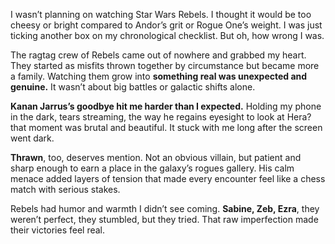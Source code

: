 I wasn’t planning on watching Star Wars Rebels. I thought it would be too cheesy or bright compared to Andor’s grit or Rogue One’s weight. I was just ticking another box on my chronological checklist. But oh, how wrong I was.

The ragtag crew of Rebels came out of nowhere and grabbed my heart. They started as misfits thrown together by circumstance but became more a family. Watching them grow into **something real was unexpected and genuine.** It wasn’t about big battles or galactic shifts alone.

**Kanan Jarrus’s goodbye hit me harder than I expected.** Holding my phone in the dark, tears streaming, the way he regains eyesight to look at Hera? that moment was brutal and beautiful. It stuck with me long after the screen went dark.

**Thrawn**, too, deserves mention. Not an obvious villain, but patient and sharp enough to earn a place in the galaxy’s rogues gallery. His calm menace added layers of tension that made every encounter feel like a chess match with serious stakes.

Rebels had humor and warmth I didn’t see coming. **Sabine, Zeb, Ezra**, they weren’t perfect, they stumbled, but they tried. That raw imperfection made their victories feel real.
